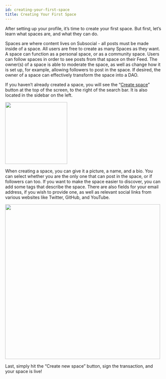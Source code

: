 ```yaml
---
id: creating-your-first-space
title: Creating Your First Space
---
```

After setting up your profile, it’s time to create your first space. But first, let’s learn what spaces are, and what they can do.

Spaces are where content lives on Subsocial - all posts must be made inside of a space. All users are free to create as many Spaces as they want. 
A space can function as a personal space, or as a community space. Users can follow spaces in order to see posts from that space on their Feed. 
The owner(s) of a space is able to moderate the space, as well as change how it is set up, for example, allowing followers to post in the space. 
If desired, the owner of a space can effectively transform the space into a DAO.

If you haven’t already created a space, you will see the “[Create space](https://app.subsocial.network/spaces/new)” button at the top of the screen, 
to the right of the search bar. It is also located in the sidebar on the left. 

<img src="/img/getting-started-9.png" width="200" />

When creating a space, you can give it a picture, a name, and a bio. 
You can select whether you are the only one that can post in the space, or if followers can too. 
If you want to make the space easier to discover, you can add some tags that describe the space. 
There are also fields for your email address, if you wish to provide one, as well as relevant social links from various websites like Twitter, GitHub, and YouTube.

<img src="/img/getting-started-10.png" width="500" />

Last, simply hit the “Create new space” button, sign the transaction, and your space is live!
